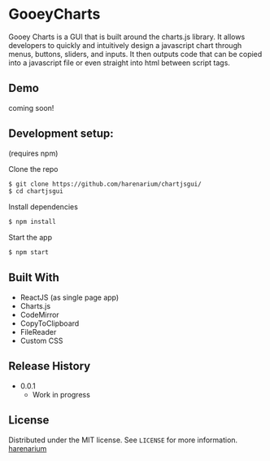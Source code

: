 # GooeyCharts

Gooey Charts is a GUI that is built around the charts.js library. It allows developers to quickly and intuitively design a javascript chart through menus, buttons, sliders, and inputs. It then outputs code that can be copied into a javascript file or even straight into html between script tags.


## Demo

coming soon!


## Development setup:

(requires npm)

Clone the repo

```sh
$ git clone https://github.com/harenarium/chartjsgui/
$ cd chartjsgui
```

Install dependencies

```sh
$ npm install
```
Start the app

```sh
$ npm start
```

## Built With

* ReactJS (as single page app)
* Charts.js
* CodeMirror
* CopyToClipboard
* FileReader
* Custom CSS

## Release History

* 0.0.1
    * Work in progress

## License

Distributed under the MIT license. See ``LICENSE`` for more information.
[harenarium](https://github.com/harenarium)
